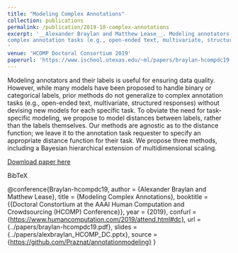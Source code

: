 ```yaml
---
title: "Modeling Complex Annotations"
collection: publications
permalink: /publication/2019-10-complex-annotations
excerpt: '__Alexander Braylan and Matthew Lease__. Modeling annotators and their labels is useful for ensuring data quality. However, while many models have been proposed to handle binary or categorical labels, prior methods do not generalize to 
complex annotation tasks (e.g., open-ended text, multivariate, structured responses) without devising new models for each specific task. To obviate the need for task-specific modeling, we propose to model distances between labels, rather than the labels themselves. Our methods are agnostic as to the distance function; we leave it to the annotation task requester to specify an appropriate distance function for their task. We propose three methods, including a Bayesian hierarchical extension of multidimensional scaling.
'
venue: 'HCOMP Doctoral Consortium 2019'
paperurl: 'https://www.ischool.utexas.edu/~ml/papers/braylan-hcompdc19.pdf'
---
```

Modeling annotators and their labels is useful for ensuring data quality. However, while many models have been proposed to handle binary or categorical labels, prior methods do not generalize to 
complex annotation tasks (e.g., open-ended text, multivariate, structured responses) without devising new models for each specific task. To obviate the need for task-specific modeling, we propose to model distances between labels, rather than the labels themselves. Our methods are agnostic as to the distance function; we leave it to the annotation task requester to specify an appropriate distance function for their task. We propose three methods, including a Bayesian hierarchical extension of multidimensional scaling.

[Download paper here](https://www.ischool.utexas.edu/~ml/papers/braylan-hcompdc19.pdf)

BibTeX

@conference{Braylan-hcompdc19,
  author = {Alexander Braylan and Matthew Lease},
  title = {Modeling Complex Annotations},
  booktitle = {{Doctoral Constortium at the AAAI Human Computation and Crowdsourcing (HCOMP) Conference}},
  year = {2019},
  confurl = {https://www.humancomputation.com/2019/attend.html#dc},
  url = {../papers/braylan-hcompdc19.pdf},
  slides = {../papers/alexbraylan_HCOMP_DC.pptx},
  source = {https://github.com/Praznat/annotationmodeling}
}